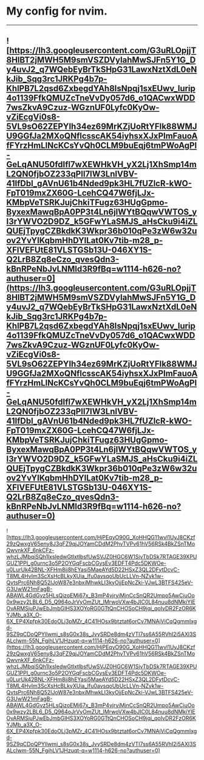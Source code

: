 # My config for nvim.

---

![https://lh3.googleusercontent.com/G3uRLOpjjT8HlBT2jMWH5M9smVSZDVyIahMwSJFn5Y1G_Dy4uvJ2_q7WQebEyBrTkSHpG31LawxNztXdL0eNkJib_Sqg3rc1JRKPg4b7p-KhlPB7L2qsd6ZxbegdYAh8IsNpqj1sxEUwv_lurip4o1139FfkQMUZcTneVvDy057d6_o1QACwxWDD7wsZkvA9Czuz-WGznUF0Lyfc0KyOw-vZiEcgVi0s8-5VL9sO62ZEPYIh34ez69MrKZjUoRtYFIk88WMJU9GGfJa2MXoQNflcsscAK54iyhsxXJxPImFauoAfFYrzHmLlNcKCsYvQh0CLM9buEqj6tmPWoAgPl-GeLqANU50fdIfl7wXEWHkVH_yX2Lj1XhSmp14mL2QN0fjbOZ233qPIl7IW3LnlVBV-41lfDbl_gAVnU61b4Nded9pk3HL7fUZlcR-kWO-FpT019mxZX60G-LcehCQ47W6fjLJx-KMbpVeTSRKJujChkiTFugz63HUgGpmo-ByxexMawqBpA0PP3t4Ln6jlWYtBQqwVWTOS_yI3rYWVO2D9DZ_k5GFwYLaSMJS_aHsCku9i4iZLQUEjTpygCZBkdkK3Wkpr36b010qPe3zW6w32uov2YvYIKqbmHhDYlLat0Kv7tib-m28_p-XFlVEFUtE81VLSTGSb13U-046XY1S-Q2LrB8Zq8eCzo_qvesQdn3-kBnRPeNbJvLNMld3R9fBq=w1114-h626-no?authuser=0](https://lh3.googleusercontent.com/G3uRLOpjjT8HlBT2jMWH5M9smVSZDVyIahMwSJFn5Y1G_Dy4uvJ2_q7WQebEyBrTkSHpG31LawxNztXdL0eNkJib_Sqg3rc1JRKPg4b7p-KhlPB7L2qsd6ZxbegdYAh8IsNpqj1sxEUwv_lurip4o1139FfkQMUZcTneVvDy057d6_o1QACwxWDD7wsZkvA9Czuz-WGznUF0Lyfc0KyOw-vZiEcgVi0s8-5VL9sO62ZEPYIh34ez69MrKZjUoRtYFIk88WMJU9GGfJa2MXoQNflcsscAK54iyhsxXJxPImFauoAfFYrzHmLlNcKCsYvQh0CLM9buEqj6tmPWoAgPl-GeLqANU50fdIfl7wXEWHkVH_yX2Lj1XhSmp14mL2QN0fjbOZ233qPIl7IW3LnlVBV-41lfDbl_gAVnU61b4Nded9pk3HL7fUZlcR-kWO-FpT019mxZX60G-LcehCQ47W6fjLJx-KMbpVeTSRKJujChkiTFugz63HUgGpmo-ByxexMawqBpA0PP3t4Ln6jlWYtBQqwVWTOS_yI3rYWVO2D9DZ_k5GFwYLaSMJS_aHsCku9i4iZLQUEjTpygCZBkdkK3Wkpr36b010qPe3zW6w32uov2YvYIKqbmHhDYlLat0Kv7tib-m28_p-XFlVEFUtE81VLSTGSb13U-046XY1S-Q2LrB8Zq8eCzo_qvesQdn3-kBnRPeNbJvLNMld3R9fBq=w1114-h626-no?authuser=0)
---
![https://lh3.googleusercontent.com/HjPEqyO90G_XoHHQG11wvl1UyJ8CKzf29zQwxgV65eny8J3qFZ9qjJOYamCDdM2PhvTVPv61hV56RSk4BkZSnTMoQwvnkXF_6nkCFz-whzLJMbqiSQh1lxsIedwGtlxtlbsfUwSVJZ0HGC6W1SjvTbDSk7RTAGE39XPUGUZ1PPI_g0urnc3o5P2OYGqFscbCGysEv3EDFT4Pdc5DKWOe-u0LurUk42BNL-XFHm8ij8hEYasi5MaeAYd5D22HSxZ3QL2DFytDcvC-T8ML4HvIm3ScXsHcBLkyXUia_Ifu0avsqoUbUcLLVn-NZyk1w-QvtsPrc6Nh8Q52IJoW87e3nbxiMhwkLI3kyOjjEpNcZki-VJwL3BTFS425eV-G3UwW21mFagB-ABAWL4GdGvz5HLsQizoEMi67x_B3mP4vjryiMjnCcSnQR2Umpo5AwCiuOo0x9wzy2LBL6_D5_Q964oJrVyOmZUt_lMrwoVXw4bJIC0L84nuu8dNMkiYIEOvARMSjuPJwEbJmbGIHS3XOYoRG0GTtQnCHOSoCH9jqi_qoIvDR2FzOR6KYJMb_a3X_O-6X_EP4Xpfpk30EdoOLj3pMZr_4C41HOsx9btztat6orCv7MNAjViCqQgmmIxgd-9SZ9qCDoQPYllwmj_s8sG0x38s_JvySRDe8dm4zVTI7ss6A55RVhI2i5AXl3SALcIwm-55N_FgihLV1JHzuqt-q=w1114-h626-no?authuser=0](https://lh3.googleusercontent.com/HjPEqyO90G_XoHHQG11wvl1UyJ8CKzf29zQwxgV65eny8J3qFZ9qjJOYamCDdM2PhvTVPv61hV56RSk4BkZSnTMoQwvnkXF_6nkCFz-whzLJMbqiSQh1lxsIedwGtlxtlbsfUwSVJZ0HGC6W1SjvTbDSk7RTAGE39XPUGUZ1PPI_g0urnc3o5P2OYGqFscbCGysEv3EDFT4Pdc5DKWOe-u0LurUk42BNL-XFHm8ij8hEYasi5MaeAYd5D22HSxZ3QL2DFytDcvC-T8ML4HvIm3ScXsHcBLkyXUia_Ifu0avsqoUbUcLLVn-NZyk1w-QvtsPrc6Nh8Q52IJoW87e3nbxiMhwkLI3kyOjjEpNcZki-VJwL3BTFS425eV-G3UwW21mFagB-ABAWL4GdGvz5HLsQizoEMi67x_B3mP4vjryiMjnCcSnQR2Umpo5AwCiuOo0x9wzy2LBL6_D5_Q964oJrVyOmZUt_lMrwoVXw4bJIC0L84nuu8dNMkiYIEOvARMSjuPJwEbJmbGIHS3XOYoRG0GTtQnCHOSoCH9jqi_qoIvDR2FzOR6KYJMb_a3X_O-6X_EP4Xpfpk30EdoOLj3pMZr_4C41HOsx9btztat6orCv7MNAjViCqQgmmIxgd-9SZ9qCDoQPYllwmj_s8sG0x38s_JvySRDe8dm4zVTI7ss6A55RVhI2i5AXl3SALcIwm-55N_FgihLV1JHzuqt-q=w1114-h626-no?authuser=0)
